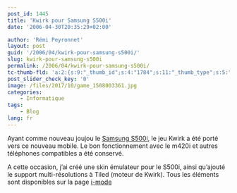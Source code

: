 ```yaml
---
post_id: 1445
title: 'Kwirk pour Samsung S500i'
date: '2006-04-30T20:35:29+02:00'

author: 'Rémi Peyronnet'
layout: post
guid: '/2006/04/kwirk-pour-samsung-s500i/'
slug: kwirk-pour-samsung-s500i
permalink: /2006/04/kwirk-pour-samsung-s500i/
tc-thumb-fld: 'a:2:{s:9:"_thumb_id";s:4:"1784";s:11:"_thumb_type";s:5:"thumb";}'
post_slider_check_key: '0'
image: /files/2017/10/game_1508003361.jpg
categories:
    - Informatique
tags:
    - Blog
lang: fr
---
```


Ayant comme nouveau joujou le [Samsung S500i](http://www.lesmobiles.com/telephones/samsung-s500i.html), le jeu Kwirk a été porté vers ce nouveau mobile. Le bon fonctionnement avec le m420i et autres téléphones compatibles a été conservé.

A cette occasion, j’ai créé une skin émulateur pour le S500i, ainsi qu’ajouté le support multi-résolutions à Tiled (moteur de Kwirk). Tous les éléments sont disponibles sur la page [i-mode](/2006/04/imode/)